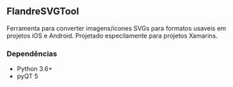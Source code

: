 ## FlandreSVGTool

Ferramenta para converter imagens/icones SVGs para formatos usaveis em projetos iOS e Android. Projetado especilamente para projetos Xamarins.

### Dependências
- Python 3.6+
- pyQT 5
